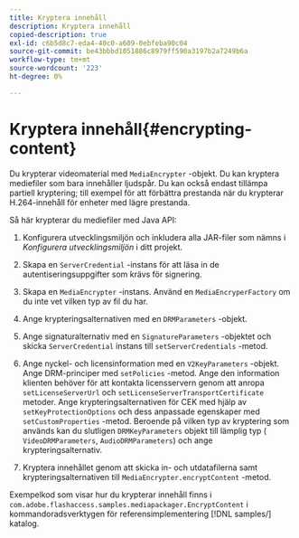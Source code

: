 ```yaml
---
title: Kryptera innehåll
description: Kryptera innehåll
copied-description: true
exl-id: c6b5d8c7-eda4-40c0-a609-0ebfeba90c04
source-git-commit: be43bbbd1051886c8979ff590a3197b2a7249b6a
workflow-type: tm+mt
source-wordcount: '223'
ht-degree: 0%

---
```


# Kryptera innehåll{#encrypting-content}

Du krypterar videomaterial med `MediaEncrypter` -objekt. Du kan kryptera mediefiler som bara innehåller ljudspår. Du kan också endast tillämpa partiell kryptering; till exempel för att förbättra prestanda när du krypterar H.264-innehåll för enheter med lägre prestanda.

Så här krypterar du mediefiler med Java API:

1. Konfigurera utvecklingsmiljön och inkludera alla JAR-filer som nämns i *Konfigurera utvecklingsmiljön* i ditt projekt.
1. Skapa en `ServerCredential` -instans för att läsa in de autentiseringsuppgifter som krävs för signering.
1. Skapa en `MediaEncrypter` -instans. Använd en `MediaEncryperFactory` om du inte vet vilken typ av fil du har.

1. Ange krypteringsalternativen med en `DRMParameters` -objekt.
1. Ange signaturalternativ med en `SignatureParameters` -objektet och skicka `ServerCredential` instans till `setServerCredentials` -metod.

1. Ange nyckel- och licensinformation med en `V2KeyParameters` -objekt. Ange DRM-principer med `setPolicies` -metod. Ange den information klienten behöver för att kontakta licensservern genom att anropa `setLicenseServerUrl` och `setLicenseServerTransportCertificate` metoder. Ange krypteringsalternativen för CEK med hjälp av `setKeyProtectionOptions` och dess anpassade egenskaper med `setCustomProperties` -metod. Beroende på vilken typ av kryptering som används kan du slutligen `DRMKeyParameters` objekt till lämplig typ ( `VideoDRMParameters`, `AudioDRMParameters`) och ange krypteringsalternativ.

1. Kryptera innehållet genom att skicka in- och utdatafilerna samt krypteringsalternativen till `MediaEncrypter.encryptContent` -metod.

Exempelkod som visar hur du krypterar innehåll finns i `com.adobe.flashaccess.samples.mediapackager.EncryptContent` i kommandoradsverktygen för referensimplementering [!DNL samples/] katalog.
